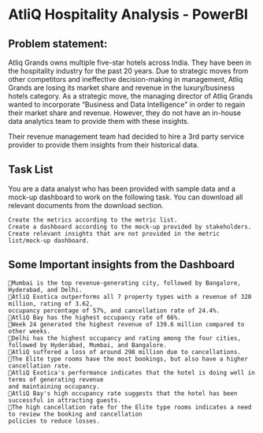 # AtliQ Hospitality Analysis - PowerBI

## Problem statement:

Atliq Grands owns multiple five-star hotels across India. They have been in the hospitality industry for the past 
20 years. Due to strategic moves from other competitors and ineffective decision-making in management, Atliq Grands 
are losing its market share and revenue in the luxury/business hotels category. As a strategic move, the managing 
director of Atliq Grands wanted to incorporate “Business and Data Intelligence” in order to regain their market 
share and revenue. However, they do not have an in-house data analytics team to provide them with these insights.

Their revenue management team had decided to hire a 3rd party service provider to provide them insights from their 
historical data.

## Task List

You are a data analyst who has been provided with sample data and a mock-up dashboard to work on the following task. 
You can download all relevant documents from the download section.

    Create the metrics according to the metric list.
    Create a dashboard according to the mock-up provided by stakeholders.
    Create relevant insights that are not provided in the metric list/mock-up dashboard.

## Some Important insights from the Dashboard
    🔹Mumbai is the top revenue-generating city, followed by Bangalore, Hyderabad, and Delhi.
    🔹AtliQ Exotica outperforms all 7 property types with a revenue of 320 million, rating of 3.62, 
    occupancy percentage of 57%, and cancellation rate of 24.4%.
    🔹AtliQ Bay has the highest occupancy rate of 66%.
    🔹Week 24 generated the highest revenue of 139.6 million compared to other weeks.
    🔹Delhi has the highest occupancy and rating among the four cities, followed by Hyderabad, Mumbai, and Bangalore.
    🔹AtliQ suffered a loss of around 298 million due to cancellations.
    🔹The Elite type rooms have the most bookings, but also have a higher cancellation rate.
    🔹AtliQ Exotica's performance indicates that the hotel is doing well in terms of generating revenue 
    and maintaining occupancy.
    🔹AtliQ Bay's high occupancy rate suggests that the hotel has been successful in attracting guests.
    🔹The high cancellation rate for the Elite type rooms indicates a need to review the booking and cancellation 
    policies to reduce losses.
